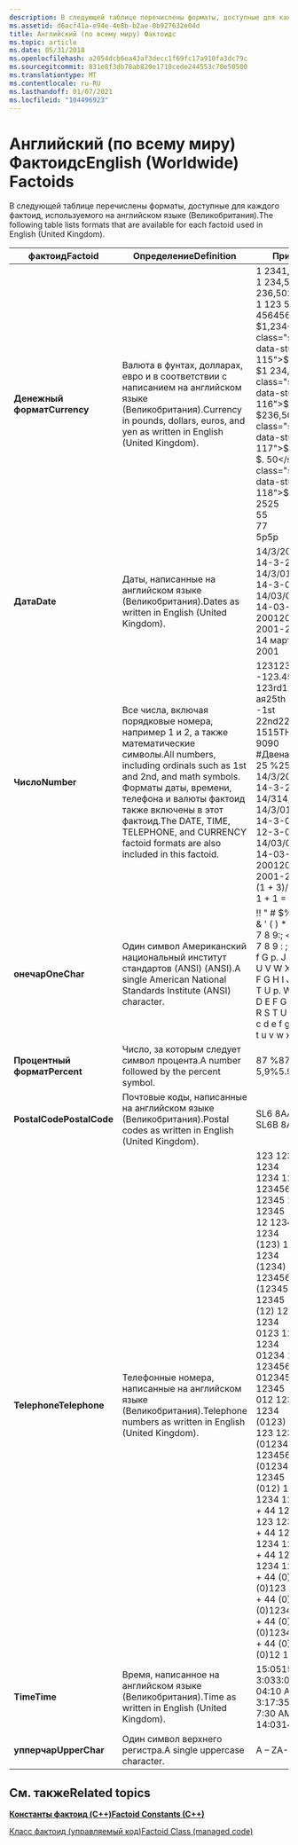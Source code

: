 ```yaml
---
description: В следующей таблице перечислены форматы, доступные для каждого фактоид, используемого на английском языке (Великобритания).
ms.assetid: d6acf41a-e94e-4e8b-b2ae-0b927632e04d
title: Английский (по всему миру) Фактоидс
ms.topic: article
ms.date: 05/31/2018
ms.openlocfilehash: a2054dcb6ea43af3decc1f69fc17a910fa3dc79c
ms.sourcegitcommit: 831e8f3db78ab820e1710cede244553c70e50500
ms.translationtype: MT
ms.contentlocale: ru-RU
ms.lasthandoff: 01/07/2021
ms.locfileid: "104496923"
---
```

# <a name="english-worldwide-factoids"></a><span data-ttu-id="44709-103">Английский (по всему миру) Фактоидс</span><span class="sxs-lookup"><span data-stu-id="44709-103">English (Worldwide) Factoids</span></span>

<span data-ttu-id="44709-104">В следующей таблице перечислены форматы, доступные для каждого фактоид, используемого на английском языке (Великобритания).</span><span class="sxs-lookup"><span data-stu-id="44709-104">The following table lists formats that are available for each factoid used in English (United Kingdom).</span></span>



| <span data-ttu-id="44709-105">фактоид</span><span class="sxs-lookup"><span data-stu-id="44709-105">Factoid</span></span>        | <span data-ttu-id="44709-106">Определение</span><span class="sxs-lookup"><span data-stu-id="44709-106">Definition</span></span>                                                                                                                                                                   | <span data-ttu-id="44709-107">Примеры</span><span class="sxs-lookup"><span data-stu-id="44709-107">Examples</span></span>                                                                                                                                                                                                                                                                                                                                                                                                                                                                                                                                                                                                                     |
|----------------|------------------------------------------------------------------------------------------------------------------------------------------------------------------------------|------------------------------------------------------------------------------------------------------------------------------------------------------------------------------------------------------------------------------------------------------------------------------------------------------------------------------------------------------------------------------------------------------------------------------------------------------------------------------------------------------------------------------------------------------------------------------------------------------------------------------|
| <span data-ttu-id="44709-108">**Денежный формат**</span><span class="sxs-lookup"><span data-stu-id="44709-108">**Currency**</span></span>   | <span data-ttu-id="44709-109">Валюта в фунтах, долларах, евро и в соответствии с написанием на английском языке (Великобритания).</span><span class="sxs-lookup"><span data-stu-id="44709-109">Currency in pounds, dollars, euros, and yen as written in English (United Kingdom).</span></span><br/>                                                                               |  <span data-ttu-id="44709-110">1 234</span><span class="sxs-lookup"><span data-stu-id="44709-110">1,234</span></span><br/>  <span data-ttu-id="44709-111">1 234,50</span><span class="sxs-lookup"><span data-stu-id="44709-111">1,234.50</span></span><br/>  <span data-ttu-id="44709-112">236,50</span><span class="sxs-lookup"><span data-stu-id="44709-112">236.50</span></span><br/>  <span data-ttu-id="44709-113">1 123 500,50</span><span class="sxs-lookup"><span data-stu-id="44709-113">1,123,500.50</span></span><br/>  <span data-ttu-id="44709-114">456</span><span class="sxs-lookup"><span data-stu-id="44709-114">456</span></span><br/> <span data-ttu-id="44709-115">$1,234</span><span class="sxs-lookup"><span data-stu-id="44709-115">$1,234</span></span><br/> <span data-ttu-id="44709-116">$1 234,50</span><span class="sxs-lookup"><span data-stu-id="44709-116">$1,234.50</span></span><br/> <span data-ttu-id="44709-117">$236,50</span><span class="sxs-lookup"><span data-stu-id="44709-117">$236.50</span></span><br/> <span data-ttu-id="44709-118">$. 50</span><span class="sxs-lookup"><span data-stu-id="44709-118">$.50</span></span><br/> <span data-ttu-id="44709-119">25</span><span class="sxs-lookup"><span data-stu-id="44709-119">25</span></span><br/> <span data-ttu-id="44709-120">5</span><span class="sxs-lookup"><span data-stu-id="44709-120">5</span></span><br/>  <span data-ttu-id="44709-121">7</span><span class="sxs-lookup"><span data-stu-id="44709-121">7</span></span><br/> <span data-ttu-id="44709-122">5p</span><span class="sxs-lookup"><span data-stu-id="44709-122">5p</span></span><br/>                                                                                                                                                                                                                                                                                                                                                                                          |
| <span data-ttu-id="44709-123">**Дата**</span><span class="sxs-lookup"><span data-stu-id="44709-123">**Date**</span></span>       | <span data-ttu-id="44709-124">Даты, написанные на английском языке (Великобритания).</span><span class="sxs-lookup"><span data-stu-id="44709-124">Dates as written in English (United Kingdom).</span></span><br/>                                                                                                                     | <span data-ttu-id="44709-125">14/3/2001</span><span class="sxs-lookup"><span data-stu-id="44709-125">14/3/2001</span></span><br/> <span data-ttu-id="44709-126">14-3-2001</span><span class="sxs-lookup"><span data-stu-id="44709-126">14-3-2001</span></span><br/> <span data-ttu-id="44709-127">14/3/01</span><span class="sxs-lookup"><span data-stu-id="44709-127">14/3/01</span></span><br/> <span data-ttu-id="44709-128">14-3-01</span><span class="sxs-lookup"><span data-stu-id="44709-128">14-3-01</span></span><br/> <span data-ttu-id="44709-129">14/03/01</span><span class="sxs-lookup"><span data-stu-id="44709-129">14/03/01</span></span><br/> <span data-ttu-id="44709-130">14-03-01</span><span class="sxs-lookup"><span data-stu-id="44709-130">14-03-01</span></span><br/> <span data-ttu-id="44709-131">2001</span><span class="sxs-lookup"><span data-stu-id="44709-131">2001</span></span><br/> <span data-ttu-id="44709-132">2001-2002</span><span class="sxs-lookup"><span data-stu-id="44709-132">2001-2002</span></span><br/> <span data-ttu-id="44709-133">14 марта 2001 г.</span><span class="sxs-lookup"><span data-stu-id="44709-133">14 March 2001</span></span><br/>                                                                                                                                                                                                                                                                                                                                                                                                                                        |
| <span data-ttu-id="44709-134">**Число**</span><span class="sxs-lookup"><span data-stu-id="44709-134">**Number**</span></span>     | <span data-ttu-id="44709-135">Все числа, включая порядковые номера, например 1 и 2, а также математические символы.</span><span class="sxs-lookup"><span data-stu-id="44709-135">All numbers, including ordinals such as 1st and 2nd, and math symbols.</span></span> <span data-ttu-id="44709-136">Форматы даты, времени, телефона и валюты фактоид также включены в этот фактоид.</span><span class="sxs-lookup"><span data-stu-id="44709-136">The DATE, TIME, TELEPHONE, and CURRENCY factoid formats are also included in this factoid.</span></span><br/> | <span data-ttu-id="44709-137">123</span><span class="sxs-lookup"><span data-stu-id="44709-137">123</span></span><br/> <span data-ttu-id="44709-138">-123.456</span><span class="sxs-lookup"><span data-stu-id="44709-138">-123.456</span></span><br/> <span data-ttu-id="44709-139">123rd</span><span class="sxs-lookup"><span data-stu-id="44709-139">123rd</span></span><br/> <span data-ttu-id="44709-140">ая</span><span class="sxs-lookup"><span data-stu-id="44709-140">25th</span></span><br/> <span data-ttu-id="44709-141">-</span><span class="sxs-lookup"><span data-stu-id="44709-141">1st</span></span><br/> <span data-ttu-id="44709-142">22nd</span><span class="sxs-lookup"><span data-stu-id="44709-142">22nd</span></span><br/> <span data-ttu-id="44709-143">15</span><span class="sxs-lookup"><span data-stu-id="44709-143">15TH</span></span><br/> <span data-ttu-id="44709-144">90</span><span class="sxs-lookup"><span data-stu-id="44709-144">90</span></span><br/> <span data-ttu-id="44709-145">\#Двенадцать</span><span class="sxs-lookup"><span data-stu-id="44709-145">\#12</span></span><br/> <span data-ttu-id="44709-146">25 %</span><span class="sxs-lookup"><span data-stu-id="44709-146">25%</span></span><br/> <span data-ttu-id="44709-147">14/3/2001</span><span class="sxs-lookup"><span data-stu-id="44709-147">14/3/2001</span></span><br/> <span data-ttu-id="44709-148">14-3-2001</span><span class="sxs-lookup"><span data-stu-id="44709-148">14-3-2001</span></span><br/> <span data-ttu-id="44709-149">14/3</span><span class="sxs-lookup"><span data-stu-id="44709-149">14/3</span></span><br/> <span data-ttu-id="44709-150">14/3/01</span><span class="sxs-lookup"><span data-stu-id="44709-150">14/3/01</span></span><br/> <span data-ttu-id="44709-151">14-3-01</span><span class="sxs-lookup"><span data-stu-id="44709-151">14-3-01</span></span><br/> <span data-ttu-id="44709-152">12-3-01</span><span class="sxs-lookup"><span data-stu-id="44709-152">12-3-01</span></span><br/> <span data-ttu-id="44709-153">14/03/01</span><span class="sxs-lookup"><span data-stu-id="44709-153">14/03/01</span></span><br/> <span data-ttu-id="44709-154">14-03-01</span><span class="sxs-lookup"><span data-stu-id="44709-154">14-03-01</span></span><br/> <span data-ttu-id="44709-155">2001</span><span class="sxs-lookup"><span data-stu-id="44709-155">2001</span></span><br/> <span data-ttu-id="44709-156">2001-2002</span><span class="sxs-lookup"><span data-stu-id="44709-156">2001-2002</span></span><br/> <span data-ttu-id="44709-157">(1 + 3)/5</span><span class="sxs-lookup"><span data-stu-id="44709-157">(1+3)/5</span></span><br/> <span data-ttu-id="44709-158">1 + 1 = 2</span><span class="sxs-lookup"><span data-stu-id="44709-158">1+1=2</span></span><br/>                                                                                                                                                                                                                          |
| <span data-ttu-id="44709-159">**онечар**</span><span class="sxs-lookup"><span data-stu-id="44709-159">**OneChar**</span></span>    | <span data-ttu-id="44709-160">Один символ Американский национальный институт стандартов (ANSI) (ANSI).</span><span class="sxs-lookup"><span data-stu-id="44709-160">A single American National Standards Institute (ANSI) character.</span></span><br/>                                                                                                  | <span data-ttu-id="44709-161">!</span><span class="sxs-lookup"><span data-stu-id="44709-161">!</span></span> <span data-ttu-id="44709-162">" \# $% &" () \* +,-.</span><span class="sxs-lookup"><span data-stu-id="44709-162">" \# $ % & ' ( ) \* + , - .</span></span> <span data-ttu-id="44709-163">/0 1 2 3 4 5 6 7 8 9:; < = >?</span><span class="sxs-lookup"><span data-stu-id="44709-163">/ 0 1 2 3 4 5 6 7 8 9 : ; < = > ?</span></span> <span data-ttu-id="44709-164">@ A B C d e f G р. J K L M N O P Q R S T U V W X Y Z \[ \\ \] \_ A B C D E F G H I J K L M N O P Q R S T U р. W X Y Z {} ~</span><span class="sxs-lookup"><span data-stu-id="44709-164">@ A B C D E F G H I J K L M N O P Q R S T U V W X Y Z \[ \\ \] \_ a b c d e f g h i j k l m n o p q r s t u v w x y z { } ~</span></span>    <br/>                                                                                                                                                                                                                                                                                                                                                                                                             |
| <span data-ttu-id="44709-165">**Процентный формат**</span><span class="sxs-lookup"><span data-stu-id="44709-165">**Percent**</span></span>    | <span data-ttu-id="44709-166">Число, за которым следует символ процента.</span><span class="sxs-lookup"><span data-stu-id="44709-166">A number followed by the percent symbol.</span></span><br/>                                                                                                                          | <span data-ttu-id="44709-167">87 %</span><span class="sxs-lookup"><span data-stu-id="44709-167">87%</span></span><br/> <span data-ttu-id="44709-168">5,9%</span><span class="sxs-lookup"><span data-stu-id="44709-168">5.9%</span></span><br/>                                                                                                                                                                                                                                                                                                                                                                                                                                                                                                                                                                                               |
| <span data-ttu-id="44709-169">**PostalCode**</span><span class="sxs-lookup"><span data-stu-id="44709-169">**PostalCode**</span></span> | <span data-ttu-id="44709-170">Почтовые коды, написанные на английском языке (Великобритания).</span><span class="sxs-lookup"><span data-stu-id="44709-170">Postal codes as written in English (United Kingdom).</span></span><br/>                                                                                                              | <span data-ttu-id="44709-171">SL6 8AA</span><span class="sxs-lookup"><span data-stu-id="44709-171">SL6 8AA</span></span><br/> <span data-ttu-id="44709-172">SL6B 8AA</span><span class="sxs-lookup"><span data-stu-id="44709-172">SL6B 8AA</span></span><br/>                                                                                                                                                                                                                                                                                                                                                                                                                                                                                                                                                                                       |
| <span data-ttu-id="44709-173">**Telephone**</span><span class="sxs-lookup"><span data-stu-id="44709-173">**Telephone**</span></span>  | <span data-ttu-id="44709-174">Телефонные номера, написанные на английском языке (Великобритания).</span><span class="sxs-lookup"><span data-stu-id="44709-174">Telephone numbers as written in English (United Kingdom).</span></span><br/>                                                                                                         | <span data-ttu-id="44709-175">123 123 1234</span><span class="sxs-lookup"><span data-stu-id="44709-175">123 123 1234</span></span><br/> <span data-ttu-id="44709-176">1234 123456</span><span class="sxs-lookup"><span data-stu-id="44709-176">1234 123456</span></span><br/> <span data-ttu-id="44709-177">12345 12345</span><span class="sxs-lookup"><span data-stu-id="44709-177">12345 12345</span></span><br/> <span data-ttu-id="44709-178">12 1234 1234</span><span class="sxs-lookup"><span data-stu-id="44709-178">12 1234 1234</span></span><br/> <span data-ttu-id="44709-179">(123) 123 1234</span><span class="sxs-lookup"><span data-stu-id="44709-179">(123) 123 1234</span></span><br/> <span data-ttu-id="44709-180">(1234) 123456</span><span class="sxs-lookup"><span data-stu-id="44709-180">(1234) 123456</span></span><br/> <span data-ttu-id="44709-181">(12345) 12345</span><span class="sxs-lookup"><span data-stu-id="44709-181">(12345) 12345</span></span><br/> <span data-ttu-id="44709-182">(12) 1234 1234</span><span class="sxs-lookup"><span data-stu-id="44709-182">(12) 1234 1234</span></span><br/> <span data-ttu-id="44709-183">0123 123 1234</span><span class="sxs-lookup"><span data-stu-id="44709-183">0123 123 1234</span></span><br/> <span data-ttu-id="44709-184">01234 123456</span><span class="sxs-lookup"><span data-stu-id="44709-184">01234 123456</span></span><br/> <span data-ttu-id="44709-185">012345 12345</span><span class="sxs-lookup"><span data-stu-id="44709-185">012345 12345</span></span><br/> <span data-ttu-id="44709-186">012 1234 1234</span><span class="sxs-lookup"><span data-stu-id="44709-186">012 1234 1234</span></span><br/> <span data-ttu-id="44709-187">(0123) 123 1234</span><span class="sxs-lookup"><span data-stu-id="44709-187">(0123) 123 1234</span></span><br/> <span data-ttu-id="44709-188">(01234) 123456</span><span class="sxs-lookup"><span data-stu-id="44709-188">(01234) 123456</span></span><br/> <span data-ttu-id="44709-189">(012345) 12345</span><span class="sxs-lookup"><span data-stu-id="44709-189">(012345) 12345</span></span><br/> <span data-ttu-id="44709-190">(012) 1234 1234</span><span class="sxs-lookup"><span data-stu-id="44709-190">(012) 1234 1234</span></span><br/> <span data-ttu-id="44709-191">+ 44 123 123 1234</span><span class="sxs-lookup"><span data-stu-id="44709-191">+44 123 123 1234</span></span><br/> <span data-ttu-id="44709-192">+ 44 1234 123456</span><span class="sxs-lookup"><span data-stu-id="44709-192">+44 1234 123456</span></span><br/> <span data-ttu-id="44709-193">+ 44 12 1234 1234</span><span class="sxs-lookup"><span data-stu-id="44709-193">+44 12 1234 1234</span></span><br/> <span data-ttu-id="44709-194">+ 44 (0) 123 123 1234</span><span class="sxs-lookup"><span data-stu-id="44709-194">+44 (0)123 123 1234</span></span><br/> <span data-ttu-id="44709-195">+ 44 (0) 1234 123456</span><span class="sxs-lookup"><span data-stu-id="44709-195">+44 (0)1234 123456</span></span><br/> <span data-ttu-id="44709-196">+ 44 (0) 12345 12345</span><span class="sxs-lookup"><span data-stu-id="44709-196">+44 (0)12345 12345</span></span><br/> <span data-ttu-id="44709-197">+ 44 (0) 12 1234 1234</span><span class="sxs-lookup"><span data-stu-id="44709-197">+44 (0)12 1234 1234</span></span><br/> |
| <span data-ttu-id="44709-198">**Time**</span><span class="sxs-lookup"><span data-stu-id="44709-198">**Time**</span></span>       | <span data-ttu-id="44709-199">Время, написанное на английском языке (Великобритания).</span><span class="sxs-lookup"><span data-stu-id="44709-199">Time as written in English (United Kingdom).</span></span><br/>                                                                                                                      | <span data-ttu-id="44709-200">15:05</span><span class="sxs-lookup"><span data-stu-id="44709-200">15:05</span></span><br/> <span data-ttu-id="44709-201">3:03</span><span class="sxs-lookup"><span data-stu-id="44709-201">3:03</span></span><br/> <span data-ttu-id="44709-202">04:10 AM</span><span class="sxs-lookup"><span data-stu-id="44709-202">04:10 am</span></span><br/> <span data-ttu-id="44709-203">3:17:35</span><span class="sxs-lookup"><span data-stu-id="44709-203">3:17:35</span></span><br/> <span data-ttu-id="44709-204">7:30 AM</span><span class="sxs-lookup"><span data-stu-id="44709-204">7:30 AM</span></span><br/> <span data-ttu-id="44709-205">14:03</span><span class="sxs-lookup"><span data-stu-id="44709-205">14:03</span></span><br/>                                                                                                                                                                                                                                                                                                                                                                                                                                                                                                                  |
| <span data-ttu-id="44709-206">**упперчар**</span><span class="sxs-lookup"><span data-stu-id="44709-206">**UpperChar**</span></span>  | <span data-ttu-id="44709-207">Один символ верхнего регистра.</span><span class="sxs-lookup"><span data-stu-id="44709-207">A single uppercase character.</span></span><br/>                                                                                                                                     | <span data-ttu-id="44709-208">A – Z</span><span class="sxs-lookup"><span data-stu-id="44709-208">A-Z</span></span><br/>                                                                                                                                                                                                                                                                                                                                                                                                                                                                                                                                                                                                               |



 

## <a name="related-topics"></a><span data-ttu-id="44709-209">См. также</span><span class="sxs-lookup"><span data-stu-id="44709-209">Related topics</span></span>

<dl> <dt>

[<span data-ttu-id="44709-210">**Константы фактоид (C++)**</span><span class="sxs-lookup"><span data-stu-id="44709-210">**Factoid Constants (C++)**</span></span>](factoid-constants.md)
</dt> <dt>

<span data-ttu-id="44709-211">[Класс фактоид (управляемый код)](/previous-versions/ms583657(v=vs.100))</span><span class="sxs-lookup"><span data-stu-id="44709-211">[Factoid Class (managed code)](/previous-versions/ms583657(v=vs.100))</span></span>
</dt> </dl>

 

